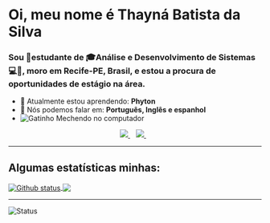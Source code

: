 # Oi, meu nome é Thayná Batista da Silva
### Sou 🌱estudante de **🎓Análise e Desenvolvimento de Sistemas💻**🤩, moro em Recife-PE, Brasil, e estou a procura de oportunidades de __estágio__ na área.
* 🚀 Atualmente estou aprendendo: <strong>Phyton</strong> 
* 📣 Nós podemos falar em: <strong> Português, Inglês e espanhol</strong>
* ![Gatinho Mechendo no computador](https://www.orkugifs.com/images/gatinho-usando-computador_4114.gif)

<p align='center'>  
  <a href="https://br.linkedin.com/in/thaynabds">
    <img src="https://img.shields.io/badge/linkedin-%230077B5.svg?&style=for-the-badge&logo=linkedin&logoColor=white" />
  </a>&nbsp;&nbsp;
  <a href="https://www.instagram.com/thaynabdstec/">
    <img src="https://img.shields.io/badge/instagram-%23E4405F.svg?&style=for-the-badge&logo=instagram&logoColor=white" />        
  </a>&nbsp;&nbsp;
</p>

___

## Algumas estatísticas minhas:

<a href="LINK_DO_SEU_SITE_AQUI">
  <img align="center" src="https://github-readme-stats.vercel.app/api?username=Duduxs&show_icons=true&theme=radical" alt="Github status" />
</a>
<a href="LINK_DO_SEU_SITE_AQUI">
  <img align="center" src="https://github-readme-stats.vercel.app/api/top-langs/?username=Duduxs&layout=compact&theme=radical" />
</a>


___
<p align="left"> <img src="https://komarev.com/ghpvc/?username=Duduxs" alt="Status" /> </p>
